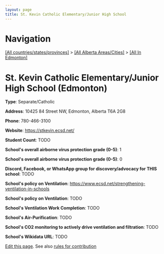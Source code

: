 ```yaml
---
layout: page
title: St. Kevin Catholic Elementary/Junior High School
---
```

# Navigation

[[All countries/states/provinces]](../../..) > [[All Alberta Areas/Cities]](../..) > [[All In Edmonton]](..)

# St. Kevin Catholic Elementary/Junior High School (Edmonton)

**Type**: Separate/Catholic

**Address**: 10425 84 Street NW, Edmonton, Alberta T6A 2G8

**Phone**: 780-466-3100

**Website**: <https://stkevin.ecsd.net/>

**Student Count**: TODO

**School's overall airborne virus protection grade (0-5)**: 1

**School's overall airborne virus protection grade (0-5)**: 0

**Discord, Facebook, or WhatsApp group for discovery/advocacy for THIS school**: TODO

**School's policy on Ventilation**: <https://www.ecsd.net/strengthening-ventilation-in-schools>

**School's policy on Ventilation**: TODO

**School's Ventilation Work Completion**: TODO

**School's Air-Purification**: TODO

**School's CO2 monitoring to actively drive ventilation and filtration**: TODO

**School's Wikidata URL**: TODO


[Edit this page](https://github.com/ventilate-schools/AB/edit/main/./Edmonton/St._Kevin_Catholic_Elementary_Junior_High_School.md). See also [rules for contribution](../../../contribution-rules/)